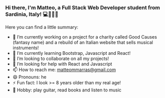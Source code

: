 ### Hi there, I'm Matteo, a Full Stack Web Developer student from Sardinia, Italy! 💻👨‍💻👋

<!--
**matteomarrass/matteomarrass** is a ✨ _special_ ✨ repository because its `README.md` (this file) appears on your GitHub profile.
-->
Here you can find a little summary:

- 🔭 I’m currently working on a project for a charity called Good Causes (fantasy name) and a rebuild of an Italian website that sells musical instruments!
- 🌱 I’m currently learning Bootstrap, Javascript and React!
- 👯 I’m looking to collaborate on all my projects!
- 🤔 I’m looking for help with React and Javascript
- 📫 How to reach me: matteommarras@gmail.com
- 😄 Pronouns: he
- ⚡ Fun fact: I look >= 8 years older than my real age!
- 🎸 Hobby: play guitar, read books and listen to music
